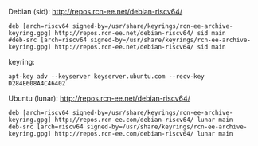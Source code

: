 Debian (sid): http://repos.rcn-ee.net/debian-riscv64/
```
deb [arch=riscv64 signed-by=/usr/share/keyrings/rcn-ee-archive-keyring.gpg] http://repos.rcn-ee.net/debian-riscv64/ sid main
#deb-src [arch=riscv64 signed-by=/usr/share/keyrings/rcn-ee-archive-keyring.gpg] http://repos.rcn-ee.net/debian-riscv64/ sid main
```

keyring:
```
apt-key adv --keyserver keyserver.ubuntu.com --recv-key D284E608A4C46402
```

Ubuntu (lunar): http://repos.rcn-ee.net/debian-riscv64/
```
deb [arch=riscv64 signed-by=/usr/share/keyrings/rcn-ee-archive-keyring.gpg] http://repos.rcn-ee.com/debian-riscv64/ lunar main
deb-src [arch=riscv64 signed-by=/usr/share/keyrings/rcn-ee-archive-keyring.gpg] http://repos.rcn-ee.com/debian-riscv64/ lunar main
```

